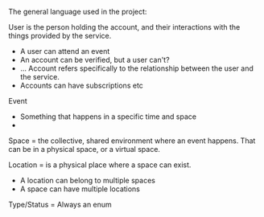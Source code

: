 The general language used in the project:

User is the person holding the account, and their interactions with the things provided by the service.
- A user can attend an event
- An account can be verified, but a user can't?
- ...
Account refers specifically to the relationship between the user and the service.
- Accounts can have subscriptions etc

Event
- Something that happens in a specific time and space
- 
Space = the collective, shared environment where an event happens. That can be in 
a physical space, or a virtual space.

Location = is a physical place where a space can exist.
- A location can belong to multiple spaces
- A space can have multiple locations

Type/Status = Always an enum
